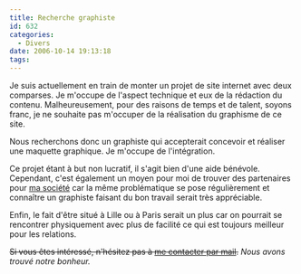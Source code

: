```yaml
---
title: Recherche graphiste
id: 632
categories:
  - Divers
date: 2006-10-14 19:13:18
tags:
---
```


Je suis actuellement en train de monter un projet de site internet avec deux comparses. Je m'occupe de l'aspect technique et eux de la rédaction du contenu. Malheureusement, pour des raisons de temps et de talent, soyons franc, je ne souhaite pas m'occuper de la réalisation du graphisme de ce site.

Nous recherchons donc un graphiste qui accepterait concevoir et réaliser une maquette graphique. Je m'occupe de l'intégration.

Ce projet étant à but non lucratif, il s'agit bien d'une aide bénévole. Cependant, c'est également un moyen pour moi de trouver des partenaires pour [ma société](http://www.kanopee.net/) car la même problématique se pose régulièrement et connaître un graphiste faisant du bon travail serait très appréciable.

Enfin, le fait d'être situé à Lille ou à Paris serait un plus car on pourrait se rencontrer physiquement avec plus de facilité ce qui est toujours meilleur pour les relations.

<del>Si vous êtes intéressé, n'hésitez pas à [me contacter par mail](mailto:%6a%6d%66%40%64%75%72%63%6f%6d%6d%65%66%61%69%72%65%2e%6e%65%74).</del> _Nous avons trouvé notre bonheur._